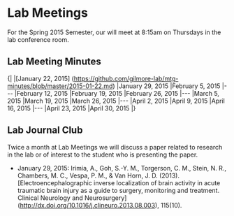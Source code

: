 # Lab Meetings
For the Spring 2015 Semester, our will meet at 8:15am on Thursdays in the lab conference room. 
   
## Lab Meeting Minutes

{|
|[January 22, 2015] (https://github.com/gilmore-lab/mtg-minutes/blob/master/2015-01-22.md)
|January 29, 2015
|February 5, 2015
|---
|February 12, 2015
|February 19, 2015
|February 26, 2015
|---
|March 5, 2015
|March 19, 2015
|March 26, 2015
|---
|April 2, 2015
|April 9, 2015
|April 16, 2015
|---
|April 23, 2015
|April 30, 2015
|}

## Lab Journal Club

Twice a month at Lab Meetings we will discuss a paper related to research in the lab or of interest to the student who is presenting the paper.

- January 29, 2015: Irimia, A., Goh, S.-Y. M., Torgerson, C. M., Stein, N. R., Chambers, M. C., Vespa, P. M., & Van Horn, J. D. (2013). [Electroencephalographic inverse localization of brain activity in acute traumatic brain injury as a guide to surgery, monitoring and treatment. Clinical Neurology and Neurosurgery] (http://dx.doi.org/10.1016/j.clineuro.2013.08.003), 115(10).


